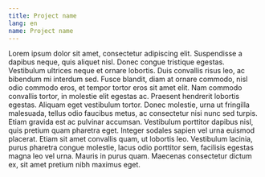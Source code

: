 ```yaml
---
title: Project name
lang: en
name: Project name
---
```


Lorem ipsum dolor sit amet, consectetur adipiscing elit. Suspendisse a dapibus neque, quis aliquet nisl. Donec congue tristique egestas. Vestibulum ultrices neque et ornare lobortis. Duis convallis risus leo, ac bibendum mi interdum sed. Fusce blandit, diam at ornare commodo, nisl odio commodo eros, et tempor tortor eros sit amet elit. Nam commodo convallis tortor, in molestie elit egestas ac. Praesent hendrerit lobortis egestas. Aliquam eget vestibulum tortor. Donec molestie, urna ut fringilla malesuada, tellus odio faucibus metus, ac consectetur nisi nunc sed turpis. Etiam gravida est ac pulvinar accumsan. Vestibulum porttitor dapibus nisl, quis pretium quam pharetra eget. Integer sodales sapien vel urna euismod placerat. Etiam sit amet convallis quam, ut lobortis leo. Vestibulum lacinia, purus pharetra congue molestie, lacus odio porttitor sem, facilisis egestas magna leo vel urna. Mauris in purus quam. Maecenas consectetur dictum ex, sit amet pretium nibh maximus eget.

